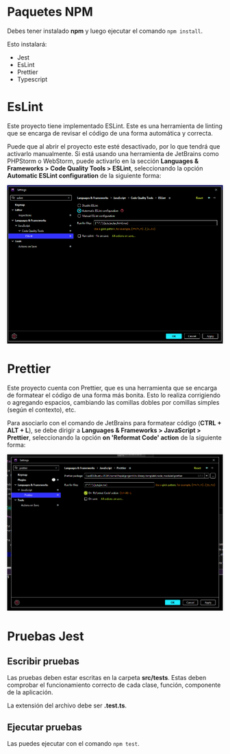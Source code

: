 # Paquetes NPM

Debes tener instalado **npm** y luego ejecutar el comando `npm install`.

Esto instalará: 
- Jest
- EsLint
- Prettier
- Typescript

# EsLint

Este proyecto tiene implementado ESLint. Este es una herramienta de linting que se encarga de revisar el código de 
una forma automática y correcta.

Puede que al abrir el proyecto este esté desactivado, por lo que tendrá que activarlo manualmente. Si está usando una 
herramienta de JetBrains como PHPStorm o WebStorm, puede activarlo en la sección 
**Languages & Frameworks > Code Quality Tools > ESLint**, seleccionando la opción **Automatic ESLint configuration** 
de la siguiente forma:

![Captura para implementar EsLint en IntelliJ (PHPStorm)](/doc/capturas/1.EsLinter-IntelliJ.PNG)

# Prettier

Este proyecto cuenta con Prettier, que es una herramienta que se encarga de formatear el código de una forma más bonita. Esto lo realiza
corrigiendo o agregando espacios, cambiando las comillas dobles por comillas simples (según el contexto), etc.

Para asociarlo con el comando de JetBrains para formatear código (**CTRL + ALT + L**), se debe dirigir a
**Languages & Frameworks > JavaScript > Prettier**, seleccionando la opción **on 'Reformat Code' action** 
de la siguiente forma:

![Captura para mapear Prettier con el comando de formateo de Código en IntelliJ (PHPStorm)](/doc/capturas/2.Prettier-IntelliJ.PNG)

# Pruebas Jest

## Escribir pruebas

Las pruebas deben estar escritas en la carpeta **src/__tests__**. Estas deben comprobar el funcionamiento correcto de 
cada clase, función, componente de la aplicación. 

La extensión del archivo debe ser **.test.ts**.

## Ejecutar pruebas

Las puedes ejecutar con el comando `npm test`.